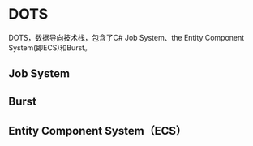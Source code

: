 # DOTS

DOTS，数据导向技术栈，包含了C# Job System、the Entity Component System(即ECS)和Burst。

## Job System

## Burst

## Entity Component System（ECS）
